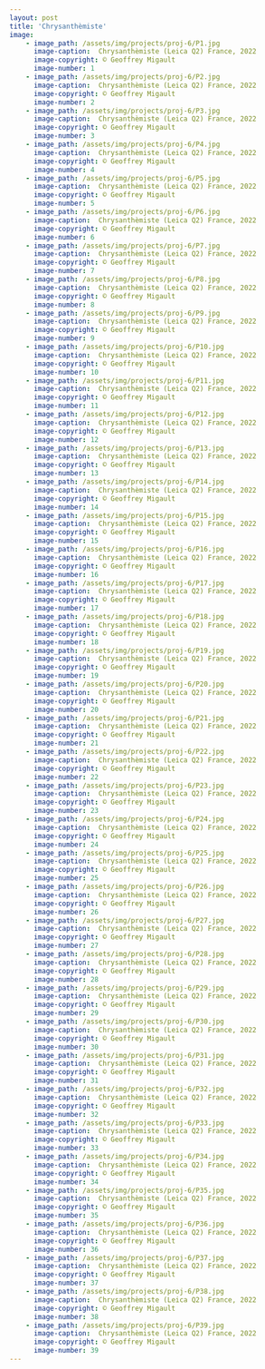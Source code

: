 ```yaml
---
layout: post
title: 'Chrysanthèmiste'
image: 
    - image_path: /assets/img/projects/proj-6/P1.jpg
      image-caption:  Chrysanthèmiste (Leica Q2) France, 2022
      image-copyright: © Geoffrey Migault
      image-number: 1
    - image_path: /assets/img/projects/proj-6/P2.jpg
      image-caption:  Chrysanthèmiste (Leica Q2) France, 2022
      image-copyright: © Geoffrey Migault
      image-number: 2
    - image_path: /assets/img/projects/proj-6/P3.jpg
      image-caption:  Chrysanthèmiste (Leica Q2) France, 2022
      image-copyright: © Geoffrey Migault
      image-number: 3
    - image_path: /assets/img/projects/proj-6/P4.jpg
      image-caption:  Chrysanthèmiste (Leica Q2) France, 2022
      image-copyright: © Geoffrey Migault
      image-number: 4
    - image_path: /assets/img/projects/proj-6/P5.jpg
      image-caption:  Chrysanthèmiste (Leica Q2) France, 2022
      image-copyright: © Geoffrey Migault
      image-number: 5
    - image_path: /assets/img/projects/proj-6/P6.jpg
      image-caption:  Chrysanthèmiste (Leica Q2) France, 2022
      image-copyright: © Geoffrey Migault
      image-number: 6
    - image_path: /assets/img/projects/proj-6/P7.jpg
      image-caption:  Chrysanthèmiste (Leica Q2) France, 2022
      image-copyright: © Geoffrey Migault
      image-number: 7
    - image_path: /assets/img/projects/proj-6/P8.jpg
      image-caption:  Chrysanthèmiste (Leica Q2) France, 2022
      image-copyright: © Geoffrey Migault
      image-number: 8
    - image_path: /assets/img/projects/proj-6/P9.jpg
      image-caption:  Chrysanthèmiste (Leica Q2) France, 2022
      image-copyright: © Geoffrey Migault
      image-number: 9
    - image_path: /assets/img/projects/proj-6/P10.jpg
      image-caption:  Chrysanthèmiste (Leica Q2) France, 2022
      image-copyright: © Geoffrey Migault
      image-number: 10
    - image_path: /assets/img/projects/proj-6/P11.jpg
      image-caption:  Chrysanthèmiste (Leica Q2) France, 2022
      image-copyright: © Geoffrey Migault
      image-number: 11
    - image_path: /assets/img/projects/proj-6/P12.jpg
      image-caption:  Chrysanthèmiste (Leica Q2) France, 2022
      image-copyright: © Geoffrey Migault
      image-number: 12
    - image_path: /assets/img/projects/proj-6/P13.jpg
      image-caption:  Chrysanthèmiste (Leica Q2) France, 2022
      image-copyright: © Geoffrey Migault
      image-number: 13
    - image_path: /assets/img/projects/proj-6/P14.jpg
      image-caption:  Chrysanthèmiste (Leica Q2) France, 2022
      image-copyright: © Geoffrey Migault
      image-number: 14
    - image_path: /assets/img/projects/proj-6/P15.jpg
      image-caption:  Chrysanthèmiste (Leica Q2) France, 2022
      image-copyright: © Geoffrey Migault
      image-number: 15
    - image_path: /assets/img/projects/proj-6/P16.jpg
      image-caption:  Chrysanthèmiste (Leica Q2) France, 2022
      image-copyright: © Geoffrey Migault
      image-number: 16
    - image_path: /assets/img/projects/proj-6/P17.jpg
      image-caption:  Chrysanthèmiste (Leica Q2) France, 2022
      image-copyright: © Geoffrey Migault
      image-number: 17
    - image_path: /assets/img/projects/proj-6/P18.jpg
      image-caption:  Chrysanthèmiste (Leica Q2) France, 2022
      image-copyright: © Geoffrey Migault
      image-number: 18
    - image_path: /assets/img/projects/proj-6/P19.jpg
      image-caption:  Chrysanthèmiste (Leica Q2) France, 2022
      image-copyright: © Geoffrey Migault
      image-number: 19
    - image_path: /assets/img/projects/proj-6/P20.jpg
      image-caption:  Chrysanthèmiste (Leica Q2) France, 2022
      image-copyright: © Geoffrey Migault
      image-number: 20
    - image_path: /assets/img/projects/proj-6/P21.jpg
      image-caption:  Chrysanthèmiste (Leica Q2) France, 2022
      image-copyright: © Geoffrey Migault
      image-number: 21
    - image_path: /assets/img/projects/proj-6/P22.jpg
      image-caption:  Chrysanthèmiste (Leica Q2) France, 2022
      image-copyright: © Geoffrey Migault
      image-number: 22
    - image_path: /assets/img/projects/proj-6/P23.jpg
      image-caption:  Chrysanthèmiste (Leica Q2) France, 2022
      image-copyright: © Geoffrey Migault
      image-number: 23
    - image_path: /assets/img/projects/proj-6/P24.jpg
      image-caption:  Chrysanthèmiste (Leica Q2) France, 2022
      image-copyright: © Geoffrey Migault
      image-number: 24
    - image_path: /assets/img/projects/proj-6/P25.jpg
      image-caption:  Chrysanthèmiste (Leica Q2) France, 2022
      image-copyright: © Geoffrey Migault
      image-number: 25
    - image_path: /assets/img/projects/proj-6/P26.jpg
      image-caption:  Chrysanthèmiste (Leica Q2) France, 2022
      image-copyright: © Geoffrey Migault
      image-number: 26
    - image_path: /assets/img/projects/proj-6/P27.jpg
      image-caption:  Chrysanthèmiste (Leica Q2) France, 2022
      image-copyright: © Geoffrey Migault
      image-number: 27
    - image_path: /assets/img/projects/proj-6/P28.jpg
      image-caption:  Chrysanthèmiste (Leica Q2) France, 2022
      image-copyright: © Geoffrey Migault
      image-number: 28
    - image_path: /assets/img/projects/proj-6/P29.jpg
      image-caption:  Chrysanthèmiste (Leica Q2) France, 2022
      image-copyright: © Geoffrey Migault
      image-number: 29
    - image_path: /assets/img/projects/proj-6/P30.jpg
      image-caption:  Chrysanthèmiste (Leica Q2) France, 2022
      image-copyright: © Geoffrey Migault
      image-number: 30
    - image_path: /assets/img/projects/proj-6/P31.jpg
      image-caption:  Chrysanthèmiste (Leica Q2) France, 2022
      image-copyright: © Geoffrey Migault
      image-number: 31
    - image_path: /assets/img/projects/proj-6/P32.jpg
      image-caption:  Chrysanthèmiste (Leica Q2) France, 2022
      image-copyright: © Geoffrey Migault
      image-number: 32
    - image_path: /assets/img/projects/proj-6/P33.jpg
      image-caption:  Chrysanthèmiste (Leica Q2) France, 2022
      image-copyright: © Geoffrey Migault
      image-number: 33
    - image_path: /assets/img/projects/proj-6/P34.jpg
      image-caption:  Chrysanthèmiste (Leica Q2) France, 2022
      image-copyright: © Geoffrey Migault
      image-number: 34
    - image_path: /assets/img/projects/proj-6/P35.jpg
      image-caption:  Chrysanthèmiste (Leica Q2) France, 2022
      image-copyright: © Geoffrey Migault
      image-number: 35
    - image_path: /assets/img/projects/proj-6/P36.jpg
      image-caption:  Chrysanthèmiste (Leica Q2) France, 2022
      image-copyright: © Geoffrey Migault
      image-number: 36
    - image_path: /assets/img/projects/proj-6/P37.jpg
      image-caption:  Chrysanthèmiste (Leica Q2) France, 2022
      image-copyright: © Geoffrey Migault
      image-number: 37
    - image_path: /assets/img/projects/proj-6/P38.jpg
      image-caption:  Chrysanthèmiste (Leica Q2) France, 2022
      image-copyright: © Geoffrey Migault
      image-number: 38
    - image_path: /assets/img/projects/proj-6/P39.jpg
      image-caption:  Chrysanthèmiste (Leica Q2) France, 2022
      image-copyright: © Geoffrey Migault
      image-number: 39
---
```

